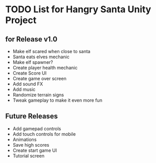 # TODO List for Hangry Santa Unity Project

## for Release v1.0

- Make elf scared when close to santa
- Santa eats elves mechanic
- Make elf spawner?
- Create player health mechanic
- Create Score UI
- Create game over screen
- Add sound FX
- Add music
- Randomize terrain signs
- Tweak gameplay to make it even more fun

## Future Releases

- Add gamepad controls
- Add touch controls for mobile
- Animations
- Save high scores
- Create start game UI
- Tutorial screen
